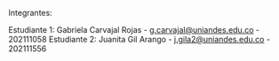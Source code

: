 Integrantes:

Estudiante 1: Gabriela Carvajal Rojas - g.carvajal@uniandes.edu.co - 202111058
Estudiante 2: Juanita Gil Arango - j.gila2@uniandes.edu.co - 202111556